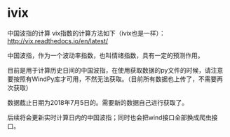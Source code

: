 # ivix
中国波指的计算
vix指数的计算方法如下（ivix也是一样）：
http://vix.readthedocs.io/en/latest/

中国波指，作为一个波动率指数，也叫情绪指数，具有一定的预测作用。

目前是用于计算历史日间的中国波指，在使用获取数据的py文件的时候，请注意要按照有WindPy库才可用，不然无法获取。（目前所有数据也上传了，不需要再次获取）

数据截止日期为2018年7月5日的。需要新的数据自己进行获取了。

后续将会更新实时计算日内的中国波指；同时也会把wind接口全部换成爬虫接口。
